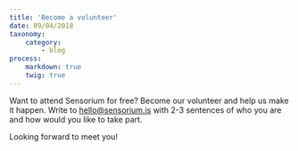```yaml
---
title: 'Become a volunteer'
date: 09/04/2018
taxonomy:
    category:
        - blog
process:
    markdown: true
    twig: true
---
```


Want to attend Sensorium for free? Become our volunteer and help us make it happen. Write to hello@sensorium.is with 2-3 sentences of who you are and how would you like to take part.

Looking forward to meet you!